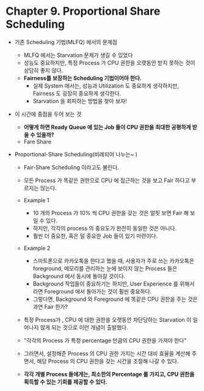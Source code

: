 # Chapter 9. Proportional Share Scheduling

+ 기존 Scheduling 기법(MLFQ) 에서의 문제점
  - MLFQ 에서는 Starvation 문제가 생길 수 있었다
  - 성능도 중요하지만, 특정 Process 가 CPU 권한을 오랫동안 받지 못하는 것이 상당히 좋지 않다.
  - __Fairness를 보장하는 Scheduling 기법이어야 한다.__
    - 실제 System 에서는, 성능과 Utilization 도 중요하게 생각하지만, Fairness 도 굉장히 중요하게 생각한다. 
    - Starvation 을 회피하는 방법을 찾아 보자!
    
+ 이 시간에 중점을 두어 보는 것
  - __어떻게 하면 Ready Queue 에 있는 Job 들이 CPU 권한을 최대한 공평하게 받을 수 있을까?__
  - Fare Share

+ Proportional-Share Scheduling(비례되어 나누는~ )
  - Fair-Share Scheduling 이라고도 불린다. 
  - 모든 Process 가 똑같은 권한으로 CPU 에 접근하는 것을 보고 Fair 하다고 부르지는 않는다. 
  - Example 1
      - 10 개의 Process 가 10% 씩 CPU 권한을 갖는 것은 얼핏 보면 Fair 해 보일 수 있다.
      - 하지만, 각각의 process 의 중요도가 완전히 동일한 것은 아니다. 
      - 훨씬 더 중요한, 혹은 덜 중요한 Job 들이 있기 마련이다. 
    
   - Example 2
      - 스마트폰으로 카카오톡을 한다고 했을 때, 사용자가 주로 쓰는 카카오톡은 foreground, 메모리를 관리하는 눈에 보이지 않는 Process 들은 Background 에서 동시에 돌아갈 것이다.
      - Background 작업들이 중요하기는 하지만, User Experience 를 위해서라면 Foreground 에서 돌아가는 것이 훨씬 중요하다.
      - 그렇다면, Background 와 Foreground 에 똑같은 CPU 권한을 주는 것은 과연 Fair 한가?
      
   - 특정 Process가 , CPU 에 대한 권한을 오랫동안 차단당하는 Starvation 이 일어나지 않게 되는 것으로 이런 개념이 출발했다. 
   - "각각의 Process 가 특정 percentage 만큼의 CPU 권한을 가져야 한다"
   - 그러면서, 설정해준 Process 의 CPU 권한 가지는 시간 대비 효율을 계산해 주면서, 해당 Process 의 CPU 권한을 갖는 시간을 조절해 나갈 수 있다.
   - __각각 개별 Process 들에게는, 최소한의 Percentage 를 가지고, CPU 권한을 획득할 수 있는 기회를 제공할 수 있다.__
   
     
    
